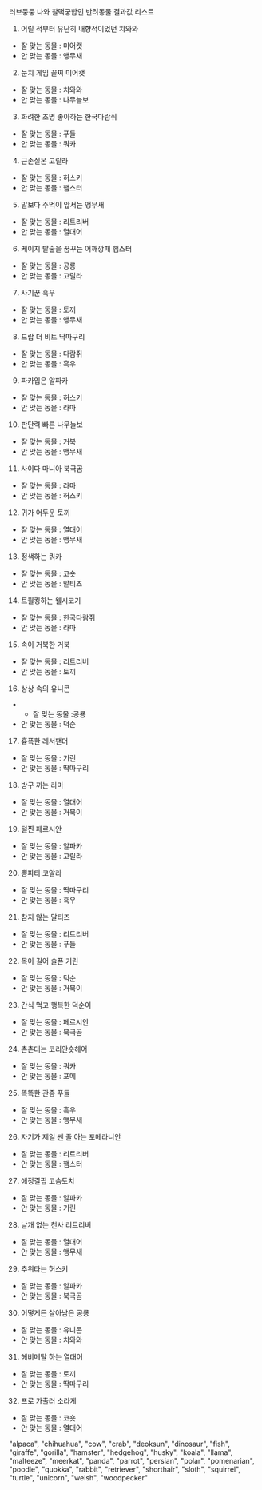 러브둥둥 나와 찰떡궁합인 반려동물 결과값 리스트

1. 어릴 적부터 유난히 내향적이었던 치와와

-   잘 맞는 동물 : 미어캣
-   안 맞는 동물 : 앵무새

2. 눈치 게임 꼴찌 미어캣

-   잘 맞는 동물 : 치와와
-   안 맞는 동물 : 나무늘보

3. 화려한 조명 좋아하는 한국다람쥐

-   잘 맞는 동물 : 푸들
-   안 맞는 동물 : 쿼카

4. 근손실온 고릴라

-   잘 맞는 동물 : 허스키
-   안 맞는 동물 : 햄스터

5. 말보다 주먹이 앞서는 앵무새

-   잘 맞는 동물 : 리트리버
-   안 맞는 동물 : 열대어

6. 케이지 탈출을 꿈꾸는 어깨깡패 햄스터

-   잘 맞는 동물 : 공룡
-   안 맞는 동물 : 고릴라

7. 사기꾼 흑우

-   잘 맞는 동물 : 토끼
-   안 맞는 동물 : 앵무새

8. 드랍 더 비트 딱따구리

-   잘 맞는 동물 : 다람쥐
-   안 맞는 동물 : 흑우

9. 파카입은 알파카

-   잘 맞는 동물 : 허스키
-   안 맞는 동물 : 라마

10. 판단력 빠른 나무늘보

-   잘 맞는 동물 : 거북
-   안 맞는 동물 : 앵무새

11. 사이다 마니아 북극곰

-   잘 맞는 동물 : 라마
-   안 맞는 동물 : 허스키

12. 귀가 어두운 토끼

-   잘 맞는 동물 : 열대어
-   안 맞는 동물 : 앵무새

13. 정색하는 쿼카

-   잘 맞는 동물 : 코숏
-   안 맞는 동물 : 말티즈

14. 트월킹하는 웰시코기

-   잘 맞는 동물 : 한국다람쥐
-   안 맞는 동물 : 라마

15. 속이 거북한 거북

-   잘 맞는 동물 : 리트리버
-   안 맞는 동물 : 토끼

16. 상상 속의 유니콘

-   -   잘 맞는 동물 :공룡
-   안 맞는 동물 : 덕순

17. 흉폭한 레서팬더

-   잘 맞는 동물 : 기린
-   안 맞는 동물 : 딱따구리

18. 방구 끼는 라마

-   잘 맞는 동물 : 열대어
-   안 맞는 동물 : 거북이

19. 털찐 페르시안

-   잘 맞는 동물 : 알파카
-   안 맞는 동물 : 고릴라

20. 뽕파티 코알라

-   잘 맞는 동물 : 딱따구리
-   안 맞는 동물 : 흑우

21. 참지 않는 말티즈

-   잘 맞는 동물 : 리트리버
-   안 맞는 동물 : 푸들

22. 목이 길어 슬픈 기린

-   잘 맞는 동물 : 덕순
-   안 맞는 동물 : 거북이

23. 간식 먹고 행복한 덕순이

-   잘 맞는 동물 : 페르시안
-   안 맞는 동물 : 북극곰

24. 츤츤대는 코리안숏헤어

-   잘 맞는 동물 : 쿼카
-   안 맞는 동물 : 포메

25. 똑똑한 관종 푸들

-   잘 맞는 동물 : 흑우
-   안 맞는 동물 : 앵무새

26. 자기가 제일 쎈 줄 아는 포메라니안

-   잘 맞는 동물 : 리트리버
-   안 맞는 동물 : 햄스터

27. 애정결핍 고슴도치

-   잘 맞는 동물 : 알파카
-   안 맞는 동물 : 기린

28. 날개 없는 천사 리트리버

-   잘 맞는 동물 : 열대어
-   안 맞는 동물 : 앵무새

29. 추위타는 허스키

-   잘 맞는 동물 : 알파카
-   안 맞는 동물 : 북극곰

30. 어떻게든 살아남은 공룡

-   잘 맞는 동물 : 유니콘
-   안 맞는 동물 : 치와와

31. 헤비메탈 하는 열대어

-   잘 맞는 동물 : 토끼
-   안 맞는 동물 : 딱따구리

32. 프로 가출러 소라게

-   잘 맞는 동물 : 코숏
-   안 맞는 동물 : 열대어

"alpaca", "chihuahua", "cow", "crab", "deoksun", "dinosaur", "fish", "giraffe", "gorilla", "hamster", "hedgehog", "husky", "koala", "llama", "malteeze", "meerkat", "panda", "parrot", "persian", "polar", "pomenarian", "poodle", "quokka", "rabbit", "retriever", "shorthair", "sloth", "squirrel", "turtle", "unicorn", "welsh", "woodpecker"
